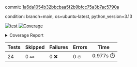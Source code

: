 commit: [1a6da1054b32bbcbaa5f2b9bfcc75a3b7ac5790a](https://github.com/rcmdnk/inherit-docstring/tree/1a6da1054b32bbcbaa5f2b9bfcc75a3b7ac5790a)

condition: branch=main, os=ubuntu-latest, python_version=3.13

[![test](https://github.com/rcmdnk/inherit-docstring/actions/workflows/test.yml/badge.svg)](https://github.com/rcmdnk/inherit-docstring/actions/runs/18298187574)
<a href="https://github.com/rcmdnk/inherit-docstring/blob/1a6da1054b32bbcbaa5f2b9bfcc75a3b7ac5790a/README.md"><img alt="Coverage" src="https://img.shields.io/badge/Coverage-96%25-brightgreen.svg" /></a><details><summary>Coverage Report </summary><table><tr><th>File</th><th>Stmts</th><th>Miss</th><th>Cover</th><th>Missing</th></tr><tbody><tr><td colspan="5"><b>src/inherit_docstring</b></td></tr><tr><td>&nbsp; &nbsp;<a href="https://github.com/rcmdnk/inherit-docstring/blob/1a6da1054b32bbcbaa5f2b9bfcc75a3b7ac5790a/src/inherit_docstring/__init__.py">\_\_init\_\_.py</a></td><td>8</td><td>2</td><td>75%</td><td><a href="https://github.com/rcmdnk/inherit-docstring/blob/1a6da1054b32bbcbaa5f2b9bfcc75a3b7ac5790a/src/inherit_docstring/__init__.py#L11-L12">11&ndash;12</a></td></tr><tr><td>&nbsp; &nbsp;<a href="https://github.com/rcmdnk/inherit-docstring/blob/1a6da1054b32bbcbaa5f2b9bfcc75a3b7ac5790a/src/inherit_docstring/utils.py">utils.py</a></td><td>110</td><td>4</td><td>96%</td><td><a href="https://github.com/rcmdnk/inherit-docstring/blob/1a6da1054b32bbcbaa5f2b9bfcc75a3b7ac5790a/src/inherit_docstring/utils.py#L19">19</a>, <a href="https://github.com/rcmdnk/inherit-docstring/blob/1a6da1054b32bbcbaa5f2b9bfcc75a3b7ac5790a/src/inherit_docstring/utils.py#L28">28</a>, <a href="https://github.com/rcmdnk/inherit-docstring/blob/1a6da1054b32bbcbaa5f2b9bfcc75a3b7ac5790a/src/inherit_docstring/utils.py#L81">81</a>, <a href="https://github.com/rcmdnk/inherit-docstring/blob/1a6da1054b32bbcbaa5f2b9bfcc75a3b7ac5790a/src/inherit_docstring/utils.py#L149">149</a></td></tr><tr><td><b>TOTAL</b></td><td><b>142</b></td><td><b>6</b></td><td><b>96%</b></td><td>&nbsp;</td></tr></tbody></table></details>

| Tests | Skipped | Failures | Errors | Time |
| ----- | ------- | -------- | -------- | ------------------ |
| 24 | 0 :zzz: | 0 :x: | 0 :fire: | 0.977s :stopwatch: |

